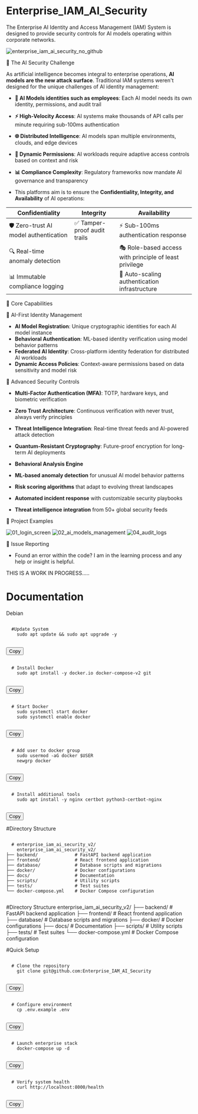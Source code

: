 # Enterprise_IAM_AI_Security
The Enterprise AI Identity and Access Management (IAM) System is designed to provide security controls for AI models operating within corporate networks.


![enterprise_iam_ai_security_no_github](https://github.com/user-attachments/assets/22706dec-31a5-4d03-8e47-22a50775cf0f)



🚨 The AI Security Challenge

As artificial intelligence becomes integral to enterprise operations, **AI models are the new attack surface**. Traditional IAM systems weren't designed for the unique challenges of AI identity management:

- **🎯 AI Models identities such as employees**: Each AI model needs its own identity, permissions, and audit trail
- **⚡ High-Velocity Access**: AI systems make thousands of API calls per minute requiring sub-100ms authentication
- **🌐 Distributed Intelligence**: AI models span multiple environments, clouds, and edge devices
- **🔄 Dynamic Permissions**: AI workloads require adaptive access controls based on context and risk
- **📊 Compliance Complexity**: Regulatory frameworks now mandate AI governance and transparency

- This platforms aim is to ensure the **Confidentiality, Integrity, and Availability** of AI operations:

| **Confidentiality** | **Integrity** | **Availability** |
|---------------------|---------------|------------------|
| 🛡️ Zero-trust AI model authentication | ✅ Tamper-proof audit trails | ⚡ Sub-100ms authentication response |
| 🔍 Real-time anomaly detection || 🎭 Role-based access with principle of least privilege 
| 📊 Immutable compliance logging || 🔄 Auto-scaling authentication infrastructure 

🎯 Core Capabilities

🤖 AI-First Identity Management
- **AI Model Registration**: Unique cryptographic identities for each AI model instance
- **Behavioral Authentication**: ML-based identity verification using model behavior patterns  
- **Federated AI Identity**: Cross-platform identity federation for distributed AI workloads
- **Dynamic Access Policies**: Context-aware permissions based on data sensitivity and model risk

🔐 Advanced Security Controls
- **Multi-Factor Authentication (MFA)**: TOTP, hardware keys, and biometric verification
- **Zero Trust Architecture**: Continuous verification with never trust, always verify principles
- **Threat Intelligence Integration**: Real-time threat feeds and AI-powered attack detection
- **Quantum-Resistant Cryptography**: Future-proof encryption for long-term AI deployments

- **Behavioral Analysis Engine**
- **ML-based anomaly detection** for unusual AI model behavior patterns
- **Risk scoring algorithms** that adapt to evolving threat landscapes  
- **Automated incident response** with customizable security playbooks
- **Threat intelligence integration** from 50+ global security feeds

📁 Project Examples

![01_login_screen](https://github.com/user-attachments/assets/293ddc3d-996b-48dd-bd7c-181fe0a07825)
![02_ai_models_management](https://github.com/user-attachments/assets/688c912e-e465-468b-939d-6f80e52298b3)
![04_audit_logs](https://github.com/user-attachments/assets/ac7a3bdf-e36f-4622-90a5-b96944b2754d)

🐛 Issue Reporting
- Found an error within the code? I am in the learning process and any help or insight is helpful.

THIS IS A WORK IN PROGRESS.....

# Documentation
Debian
<div class="code-block">
  <pre><code class="language-javascript">
  #Update System 
    sudo apt update && sudo apt upgrade -y
  </code></pre>
  <button class="copy-button">Copy</button>
</div>

<div class="code-block">
  <pre><code class="language-javascript">
  # Install Docker
    sudo apt install -y docker.io docker-compose-v2 git
  </code></pre>
  <button class="copy-button">Copy</button>
</div>

<div class="code-block">
  <pre><code class="language-javascript">
  # Start Docker
    sudo systemctl start docker
    sudo systemctl enable docker
  </code></pre>
  <button class="copy-button">Copy</button>
</div>

<div class="code-block">
  <pre><code class="language-javascript">
  # Add user to docker group
    sudo usermod -aG docker $USER
    newgrp docker
  </code></pre>
  <button class="copy-button">Copy</button>
</div>

<div class="code-block">
  <pre><code class="language-javascript">
  # Install additional tools
    sudo apt install -y nginx certbot python3-certbot-nginx
  </code></pre>
  <button class="copy-button">Copy</button>
</div>

#Directory Structure
<div class="code-block">
  <pre><code class="language-javascript">
  # enterprise_iam_ai_security_v2/
    enterprise_iam_ai_security_v2/
├── backend/              # FastAPI backend application
├── frontend/             # React frontend application
├── database/             # Database scripts and migrations
├── docker/               # Docker configurations
├── docs/                 # Documentation
├── scripts/              # Utility scripts
├── tests/                # Test suites
└── docker-compose.yml    # Docker Compose configuration
  </code></pre>
</div>

#Directory Structure
enterprise_iam_ai_security_v2/
├── backend/              # FastAPI backend application
├── frontend/             # React frontend application
├── database/             # Database scripts and migrations
├── docker/               # Docker configurations
├── docs/                 # Documentation
├── scripts/              # Utility scripts
├── tests/                # Test suites
└── docker-compose.yml    # Docker Compose configuration

#Quick Setup

<div class="code-block">
  <pre><code class="language-javascript">
  # Clone the repository
    git clone git@github.com:Enterprise_IAM_AI_Security
  </code></pre>
  <button class="copy-button">Copy</button>
</div>

<div class="code-block">
  <pre><code class="language-javascript">
  # Configure environment
    cp .env.example .env
  </code></pre>
  <button class="copy-button">Copy</button>
</div>

<div class="code-block">
  <pre><code class="language-javascript">
  # Launch enterprise stack
    docker-compose up -d
  </code></pre>
  <button class="copy-button">Copy</button>
</div>

<div class="code-block">
  <pre><code class="language-javascript">
  # Verify system health
    curl http://localhost:8000/health
  </code></pre>
  <button class="copy-button">Copy</button>
</div>
